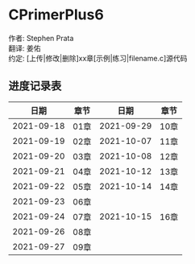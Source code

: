 # CPrimerPlus6  
作者: Stephen Prata  
翻译: 姜佑  
约定: [上传|修改|删除]xx章[示例|练习|filename.c]源代码  
  
## 进度记录表  
|   日期   | 章节 |   日期   | 章节 |
| --- | --- | --- | --- |
| 2021-09-18 | 01章 | 2021-09-29 | 10章 |
| 2021-09-19 | 02章 | 2021-10-07 | 11章 |
| 2021-09-20 | 03章 | 2021-10-08 | 12章 |
| 2021-09-21 | 04章 | 2021-10-12 | 13章 |
| 2021-09-22 | 05章 | 2021-10-14 | 14章 |
| 2021-09-23 | 06章 |  |  |
| 2021-09-24 | 07章 | 2021-10-15 | 16章 |
| 2021-09-26 | 08章 |
| 2021-09-27 | 09章 |
